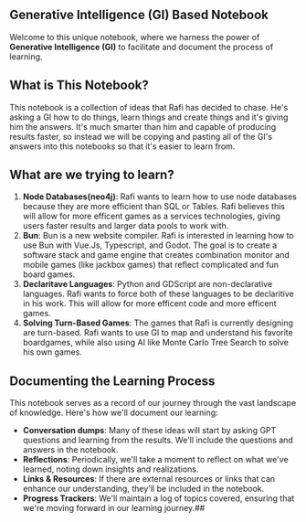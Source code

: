 ## Generative Intelligence (GI) Based Notebook
Welcome to this unique notebook, where we harness the power of **Generative Intelligence (GI)** to facilitate and document the process of learning.

## What is This Notebook?

This notebook is a collection of ideas that Rafi has decided to chase. He's asking a GI how to do things, learn things and create things and it's giving him the answers. It's much smarter than him and capable of producing results faster, so instead we will be copying and pasting all of the GI's answers into this notebooks so that it's easier to learn from.

## What are we trying to learn?

1. **Node Databases(neo4j)**: Rafi wants to learn how to use node databases because they are more efficient than SQL or Tables. Rafi believes this will allow for more efficent games as a services technologies, giving users faster results and larger data pools to work with.
2. **Bun**: Bun is a new website compiler. Rafi is interested in learning how to use Bun with Vue.Js, Typescript, and Godot. The goal is to create a software stack and game engine that creates combination monitor and mobile games (like jackbox games) that reflect complicated and fun board games.
3. **Declaritave Languages**: Python and GDScript are non-declarative languages. Rafi wants to force both of these languages to be declaritive in his work.  This will allow for more efficent code and more efficent games.
4. **Solving Turn-Based Games**: The games that Rafi is currently designing are turn-based. Rafi wants to use GI to map and understand his favorite boardgames, while also using AI like Monte Carlo Tree Search to solve his own games. 

## Documenting the Learning Process

This notebook serves as a record of our journey through the vast landscape of knowledge. Here's how we'll document our learning:

- **Conversation dumps**: Many of these ideas will start by asking GPT questions and learning from the results. We'll include the questions and answers in the notebook.
- **Reflections**: Periodically, we'll take a moment to reflect on what we've learned, noting down insights and realizations.
- **Links & Resources**: If there are external resources or links that can enhance our understanding, they'll be included in the notebook.
- **Progress Trackers**: We'll maintain a log of topics covered, ensuring that we're moving forward in our learning journey.##